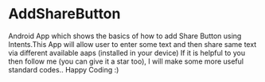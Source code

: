 # AddShareButton
Android App which shows the basics of how to add Share Button using Intents.This App will allow user to enter some text and then share same text via different available aaps (installed in your device)
 If it is helpful to you then follow me (you can give it a star too), I will make some more useful standard codes.. Happy Coding :)
